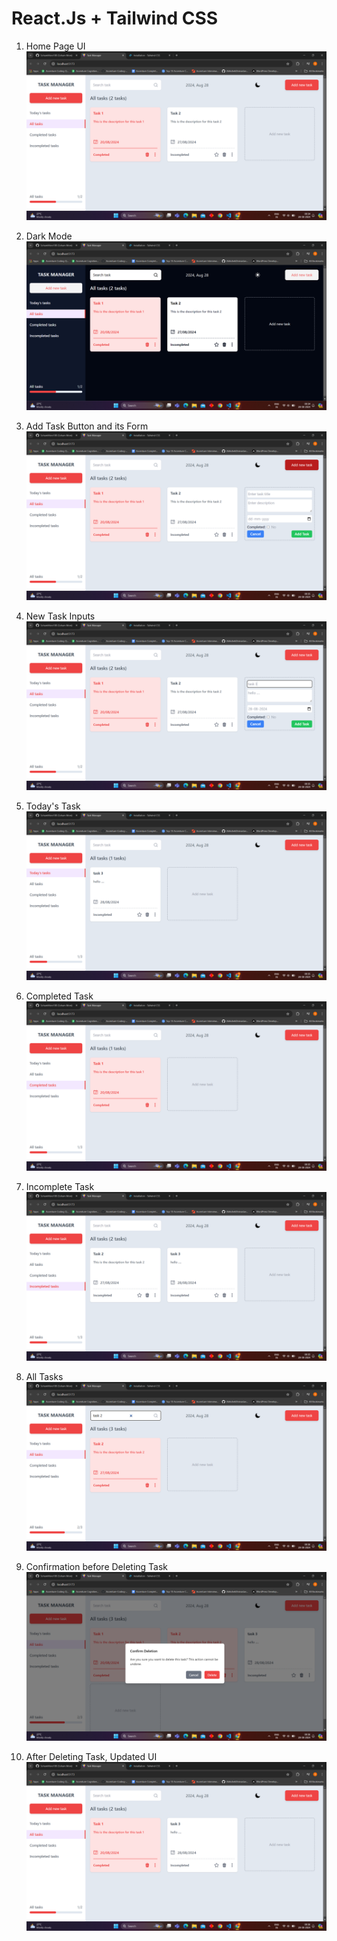 # React.Js + Tailwind CSS

1. Home Page UI
![Alt text](https://github.com/SohamMore100/Task-Manager/blob/main/src/assets/img/Screenshot%20(303).png)

2. Dark Mode
![Alt text](https://github.com/SohamMore100/Task-Manager/blob/main/src/assets/img/Screenshot%20(304).png)

3. Add Task Button and its Form
![Alt text](https://github.com/SohamMore100/Task-Manager/blob/main/src/assets/img/Screenshot%20(305).png)

4. New Task Inputs
![Alt text](https://github.com/SohamMore100/Task-Manager/blob/main/src/assets/img/Screenshot%20(306).png)

5. Today's Task
![Alt text](https://github.com/SohamMore100/Task-Manager/blob/main/src/assets/img/Screenshot%20(307).png)

6. Completed Task
![Alt text](https://github.com/SohamMore100/Task-Manager/blob/main/src/assets/img/Screenshot%20(308).png)

7. Incomplete Task
![Alt text](https://github.com/SohamMore100/Task-Manager/blob/main/src/assets/img/Screenshot%20(309).png)

8. All Tasks
![Alt text](https://github.com/SohamMore100/Task-Manager/blob/main/src/assets/img/Screenshot%20(310).png)

9. Confirmation before Deleting Task
![Alt text](https://github.com/SohamMore100/Task-Manager/blob/main/src/assets/img/Screenshot%20(311).png)

10. After Deleting Task, Updated UI 
![Alt text](https://github.com/SohamMore100/Task-Manager/blob/main/src/assets/img/Screenshot%20(312).png)
